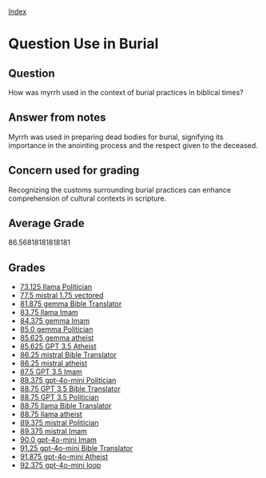 
[Index](../../index.md)
# Question Use in Burial
## Question
How was myrrh used in the context of burial practices in biblical times?

## Answer from notes
Myrrh was used in preparing dead bodies for burial, signifying its importance in the anointing process and the respect given to the deceased.

## Concern used for grading
Recognizing the customs surrounding burial practices can enhance comprehension of cultural contexts in scripture.

## Average Grade
86.56818181818181

## Grades
 * [73.125 llama Politician](../answers/llama_Politician/Use_in_Burial.md)
 * [77.5 mistral 1.75 vectored](../answers/mistral_1.75_vectored/Use_in_Burial.md)
 * [81.875 gemma Bible Translator](../answers/gemma_Bible_Translator/Use_in_Burial.md)
 * [83.75 llama Imam](../answers/llama_Imam/Use_in_Burial.md)
 * [84.375 gemma Imam](../answers/gemma_Imam/Use_in_Burial.md)
 * [85.0 gemma Politician](../answers/gemma_Politician/Use_in_Burial.md)
 * [85.625 gemma atheist](../answers/gemma_atheist/Use_in_Burial.md)
 * [85.625 GPT 3.5 Atheist](../answers/GPT_3.5_Atheist/Use_in_Burial.md)
 * [86.25 mistral Bible Translator](../answers/mistral_Bible_Translator/Use_in_Burial.md)
 * [86.25 mistral atheist](../answers/mistral_atheist/Use_in_Burial.md)
 * [87.5 GPT 3.5 Imam](../answers/GPT_3.5_Imam/Use_in_Burial.md)
 * [88.375 gpt-4o-mini Politician](../answers/gpt-4o-mini_Politician/Use_in_Burial.md)
 * [88.75 GPT 3.5 Bible Translator](../answers/GPT_3.5_Bible_Translator/Use_in_Burial.md)
 * [88.75 GPT 3.5 Politician](../answers/GPT_3.5_Politician/Use_in_Burial.md)
 * [88.75 llama Bible Translator](../answers/llama_Bible_Translator/Use_in_Burial.md)
 * [88.75 llama atheist](../answers/llama_atheist/Use_in_Burial.md)
 * [89.375 mistral Politician](../answers/mistral_Politician/Use_in_Burial.md)
 * [89.375 mistral Imam](../answers/mistral_Imam/Use_in_Burial.md)
 * [90.0 gpt-4o-mini Imam](../answers/gpt-4o-mini_Imam/Use_in_Burial.md)
 * [91.25 gpt-4o-mini Bible Translator](../answers/gpt-4o-mini_Bible_Translator/Use_in_Burial.md)
 * [91.875 gpt-4o-mini Atheist](../answers/gpt-4o-mini_Atheist/Use_in_Burial.md)
 * [92.375 gpt-4o-mini loop](../answers/gpt-4o-mini_loop/Use_in_Burial.md)
